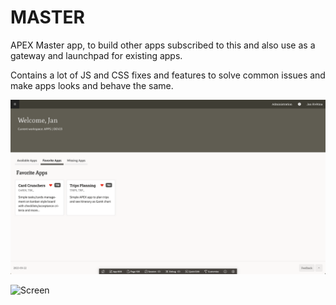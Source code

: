 # MASTER
APEX Master app, to build other apps subscribed to this and also use as a gateway and launchpad for existing apps.

Contains a lot of JS and CSS fixes and features to solve common issues and make apps looks and behave the same.

![Screen](https://github.com/jkvetina/MASTER/blob/main/screens/01_homepage.png?raw=true)

![Screen](https://github.com/jkvetina/MASTER/blob/main/screens/02_login.png?raw=true)
